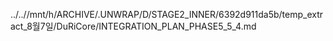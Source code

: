 ../..//mnt/h/ARCHIVE/.UNWRAP/D/STAGE2_INNER/6392d911da5b/temp_extract_8월7일/DuRiCore/INTEGRATION_PLAN_PHASE5_5_4.md